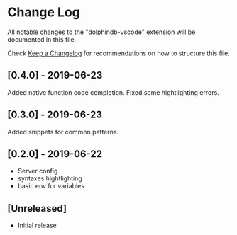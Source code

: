 # Change Log

All notable changes to the "dolphindb-vscode" extension will be documented in this file.

Check [Keep a Changelog](http://keepachangelog.com/) for recommendations on how to structure this file.


## [0.4.0] - 2019-06-23

Added native function code completion.
Fixed some hightlighting errors.

## [0.3.0] - 2019-06-23

Added snippets for common patterns.


## [0.2.0] - 2019-06-22

- Server config
- syntaxes hightlighting
- basic env for variables

## [Unreleased]

- Initial release